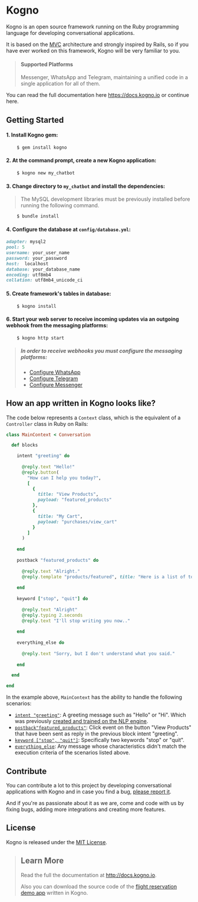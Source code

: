 # Kogno
Kogno is an open source framework running on the Ruby programming language for developing conversational applications.

It is based on the [MVC](https://en.wikipedia.org/wiki/Model%E2%80%93view%E2%80%93controller) architecture and strongly inspired by Rails, so if you have ever worked on this framework, Kogno will be very familiar to you.

> #### Supported Platforms
> Messenger, WhatsApp and Telegram, maintaining a unified code in a single application for all of them.

You can read the full documentation here https://docs.kogno.io or continue here.

## Getting Started

#### 1. Install Kogno gem:

        $ gem install kogno
        
#### 2. At the command prompt, create a new Kogno application:

        $ kogno new my_chatbot
        
#### 3. Change directory to `my_chatbot` and install the dependencies:
> The MySQL development libraries must be previously installed before running the following command.   

        $ bundle install
        
#### 4. Configure the database at `config/database.yml`:

```ruby
adapter: mysql2
pool: 5
username: your_user_name
password: your_password
host:  localhost
database: your_database_name
encoding: utf8mb4
collation: utf8mb4_unicode_ci
```

#### 5. Create framework's tables in database:

        $ kogno install
        
#### 6. Start your web server to receive incoming updates via an outgoing webhook from the messaging platforms:

        $ kogno http start
> ##### In order to receive webhooks you must configure the messaging platforms:
> - [Configure WhatsApp](https://docs.kogno.io/installation/whatsapp-configuration)
> - [Configure Telegram](https://docs.kogno.io/installation/telegram-configuration)
> - [Configure Messenger](https://docs.kogno.io/installation/messenger-configuration)

## How an app written in Kogno looks like?

The code below represents a `Context` class, which is the equivalent of a `Controller` class in Ruby on Rails:

```ruby
class MainContext < Conversation

  def blocks

    intent "greeting" do
    
      @reply.text "Hello!"
      @reply.button(
        "How can I help you today?",
        [
          {
            title: "View Products",
            payload: "featured_products"
          },
          { 
            title: "My Cart",
            payload: "purchases/view_cart"
          }
        ]
      )
      
    end
    
    postback "featured_products" do
    
      @reply.text "Alright."
      @reply.template "products/featured", title: "Here is a list of today's featured products."
      
    end
    
    keyword ["stop", "quit"] do
    
      @reply.text "Alright"
      @reply.typing 2.seconds
      @reply.text "I'll stop writing you now.."
      
    end
    
    everything_else do 
    
      @reply.text "Sorry, but I don't understand what you said."
      
    end

  end

end
```

In the example above, `MainContext` has the ability to handle the following scenarios:

- [`intent "greeting"`](https://docs.kogno.io/contexts/actions/intent): A greeting message such as "Hello" or "Hi". Which was previously [created and trained on the NLP engine](https://docs.kogno.io/installation/nlp-configuration).
- [`postback"featured_products"`](https://docs.kogno.io/contexts/actions/postback):  Click event on the button "View Products" that have been sent as reply in the previous block intent "greeting".
- [`keyword ["stop", "quit"]`](https://docs.kogno.io/contexts/actions/keyword): Specifically two keywords "stop" or "quit".
- [`everything_else`](https://docs.kogno.io/contexts/actions/everything_else): Any message whose characteristics didn't match the execution criteria of the scenarios listed above.

## Contribute

You can contribute a lot to this project by developing conversational applications with Kogno and in case you find a bug, [please report it](https://github.com/kogno/kogno/issues).

And if you're as passionate about it as we are, come and code with us by fixing bugs, adding more integrations and creating more features.

## License

Kogno is released under the [MIT License](https://opensource.org/licenses/MIT).


>
> ## Learn More
> Read the full the documentation at http://docs.kogno.io.
>
> Also you can download the source code of the [flight reservation demo app](https://github.com/kogno/travel_chatbot) written in Kogno.
>







